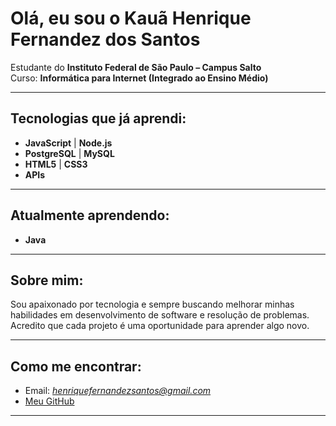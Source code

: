 #  Olá, eu sou o Kauã Henrique Fernandez dos Santos

 Estudante do **Instituto Federal de São Paulo – Campus Salto**  
 Curso: **Informática para Internet (Integrado ao Ensino Médio)**  

---

##  Tecnologias que já aprendi:
- **JavaScript** | **Node.js**  
- **PostgreSQL** | **MySQL**  
- **HTML5** | **CSS3**  
- **APIs**
---

##  Atualmente aprendendo:
- **Java** 

---

##  Sobre mim:
Sou apaixonado por tecnologia e sempre buscando melhorar minhas habilidades em desenvolvimento de software e resolução de problemas.  
Acredito que cada projeto é uma oportunidade para aprender algo novo.  

---

##  Como me encontrar:
-  Email: *henriquefernandezsantos@gmail.com*
-  [Meu GitHub](https://github.com/Meuzovisk)  

---
